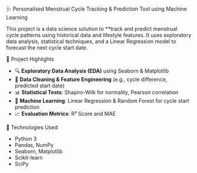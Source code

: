 🩺 Personalised Menstrual Cycle Tracking & Prediction Tool using Machine Learning

This project is a data science solution to **track and predict menstrual cycle patterns using historical data and lifestyle features. It uses exploratory data analysis, statistical techniques, and a Linear Regression model to forecast the next cycle start date.


📌 Project Highlights

- 🔍 **Exploratory Data Analysis (EDA)** using Seaborn & Matplotlib
- 🧹 **Data Cleaning & Feature Engineering** (e.g., cycle difference, predicted start date)
- 📊 **Statistical Tests**: Shapiro-Wilk for normality, Pearson correlation
- 🤖 **Machine Learning**: Linear Regression & Random Forest for cycle start prediction
- 📈 **Evaluation Metrics**: R² Score and MAE


🧠 Technologies Used

- Python 3  
- Pandas, NumPy  
- Seaborn, Matplotlib  
- Scikit-learn  
- SciPy  
